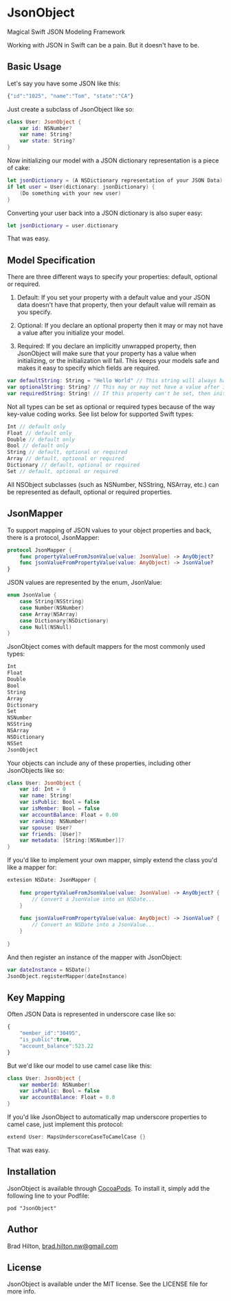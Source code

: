 # JsonObject
Magical Swift JSON Modeling Framework

Working with JSON in Swift can be a pain. But it doesn't have to be.

## Basic Usage

Let's say you have some JSON like this:

```javascript
{"id":"1025", "name":"Tom", "state":"CA"}
```

Just create a subclass of JsonObject like so:

```swift
class User: JsonObject {
    var id: NSNumber?
    var name: String?
    var state: String?
}
```

Now initializing our model with a JSON dictionary representation is a piece of cake:

```swift
let jsonDictionary = (A NSDictionary representation of your JSON Data)
if let user = User(dictionary: jsonDictionary) {
    (Do something with your new user)
}
```

Converting your user back into a JSON dictionary is also super easy:

```swift
let jsonDictionary = user.dictionary
```

That was easy.

## Model Specification

There are three different ways to specify your properties: default, optional or required.

1) Default: If you set your property with a default value and your JSON data doesn't have that property, then your default value will remain as you specify.

2) Optional: If you declare an optional property then it may or may not have a value after you initialize your model.

3) Required: If you declare an implicitly unwrapped property, then JsonObject will make sure that your property has a value when initializing, or the initialization will fail. This keeps your models safe and makes it easy to specify which fields are required.

```swift
var defaultString: String = "Hello World" // This string will always have a value with the default being 'Hello World'
var optionalString: String? // This may or may not have a value after initalization
var requiredString: String! // If this property can't be set, then initialization will fail
```

Not all types can be set as optional or required types because of the way key-value coding works. See list below for supported Swift types:

```swift
Int // default only
Float // default only
Double // default only
Bool // default only
String // default, optional or required
Array // default, optional or required
Dictionary // default, optional or required
Set // default, optional or required
```

All NSObject subclasses (such as NSNumber, NSString, NSArray, etc.) can be represented as default, optional or required properties.

## JsonMapper

To support mapping of JSON values to your object properties and back, there is a protocol, JsonMapper:

```swift
protocol JsonMapper {
    func propertyValueFromJsonValue(value: JsonValue) -> AnyObject?
    func jsonValueFromPropertyValue(value: AnyObject) -> JsonValue?
}
```

JSON values are represented by the enum, JsonValue:

```swift
enum JsonValue {
    case String(NSString)
    case Number(NSNumber)
    case Array(NSArray)
    case Dictionary(NSDictionary)
    case Null(NSNull)
}
```

JsonObject comes with default mappers for the most commonly used types:

```swift
Int
Float
Double
Bool
String
Array
Dictionary
Set
NSNumber
NSString
NSArray
NSDictionary
NSSet
JsonObject
```

Your objects can include any of these properties, including other JsonObjects like so:

```swift
class User: JsonObject {
    var id: Int = 0
    var name: String!
    var isPublic: Bool = false
    var isMember: Bool = false
    var accountBalance: Float = 0.00
    var ranking: NSNumber!
    var spouse: User?
    var friends: [User]?
    var metadata: [String:[NSNumber]]?
}
```

If you'd like to implement your own mapper, simply extend the class you'd like a mapper for:

```swift
extesion NSDate: JsonMapper {
    
    func propertyValueFromJsonValue(value: JsonValue) -> AnyObject? {
        // Convert a JsonValue into an NSDate...
    }
    
    func jsonValueFromPropertyValue(value: AnyObject) -> JsonValue? {
        // Convert an NSDate into a JsonValue...
    }
    
}
```

And then register an instance of the mapper with JsonObject:

```swift
var dateInstance = NSDate()
JsonObject.registerMapper(dateInstance)
```

## Key Mapping

Often JSON Data is represented in underscore case like so:

```javascript
{
    "member_id":"30495", 
    "is_public":true, 
    "account_balance":523.22
}
```

But we'd like our model to use camel case like this:

```swift
class User: JsonObject {
    var memberId: NSNumber!
    var isPublic: Bool = false
    var accountBalance: Float = 0.0
}
```

If you'd like JsonObject to automatically map underscore properties to camel case, just implement this protocol:

```swift
extend User: MapsUnderscoreCaseToCamelCase {}
```

That was easy.

## Installation

JsonObject is available through [CocoaPods](http://cocoapods.org). To install
it, simply add the following line to your Podfile:

    pod "JsonObject"

## Author

Brad Hilton, brad.hilton.nw@gmail.com

## License

JsonObject is available under the MIT license. See the LICENSE file for more info.
